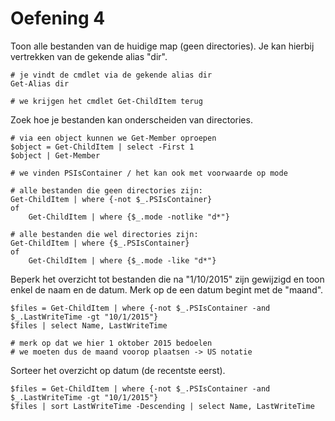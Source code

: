 # Oefening 4

Toon alle bestanden van de huidige map (geen directories). Je kan hierbij vertrekken van de gekende alias "dir". 

```
# je vindt de cmdlet via de gekende alias dir
Get-Alias dir

# we krijgen het cmdlet Get-ChildItem terug
```

Zoek hoe je bestanden kan onderscheiden van directories.

```
# via een object kunnen we Get-Member oproepen
$object = Get-ChildItem | select -First 1
$object | Get-Member

# we vinden PSIsContainer / het kan ook met voorwaarde op mode

# alle bestanden die geen directories zijn:
Get-ChildItem | where {-not $_.PSIsContainer} 
of
	Get-ChildItem | where {$_.mode -notlike "d*"} 

# alle bestanden die wel directories zijn:
Get-ChildItem | where {$_.PSIsContainer} 
of
	Get-ChildItem | where {$_.mode -like "d*"} 
```

Beperk het overzicht tot bestanden die na "1/10/2015" zijn gewijzigd en toon enkel de naam en de datum. Merk op de een datum begint met de "maand". 

```
$files = Get-ChildItem | where {-not $_.PSIsContainer -and $_.LastWriteTime -gt "10/1/2015"}
$files | select Name, LastWriteTime

# merk op dat we hier 1 oktober 2015 bedoelen
# we moeten dus de maand voorop plaatsen -> US notatie
```

Sorteer het overzicht op datum (de recentste eerst).

```
$files = Get-ChildItem | where {-not $_.PSIsContainer -and $_.LastWriteTime -gt "10/1/2015"}
$files | sort LastWriteTime -Descending | select Name, LastWriteTime
```